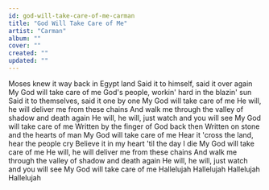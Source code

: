 ```yaml
---
id: god-will-take-care-of-me-carman
title: "God Will Take Care of Me"
artist: "Carman"
album: ""
cover: ""
created: ""
updated: ""
---
```


Moses knew it way back in Egypt land
Said it to himself, said it over again
My God will take care of me
God's people, workin' hard in the blazin' sun
Said it to themselves, said it one by one
My God will take care of me
He will, he will deliver me from these chains
And walk me through the valley of shadow and death again
He will, he will, just watch and you will see
My God will take care of me
Written by the finger of God back then
Written on stone and the hearts of man
My God will take care of me
Hear it 'cross the land, hear the people cry
Believe it in my heart 'til the day I die
My God will take care of me
He will, he will deliver me from these chains
And walk me through the valley of shadow and death again
He will, he will, just watch and you will see
My God will take care of me
Hallelujah
Hallelujah
Hallelujah
Hallelujah